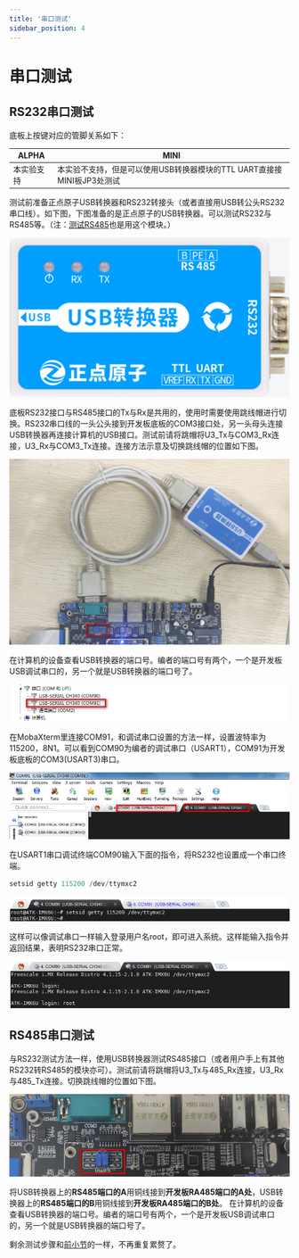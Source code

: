 ```yaml
---
title: '串口测试'
sidebar_position: 4
---
```


# 串口测试

## RS232串口测试

底板上按键对应的管脚关系如下：

| ALPHA      | MINI   |
| ---------- | ------ |
| 本实验支持 | 本实验不支持，但是可以使用USB转换器模块的TTL UART直接接MINI板JP3处测试   |

测试前准备正点原子USB转换器和RS232转接头（或者直接用USB转公头RS232串口线）。如下图，下图准备的是正点原子的USB转换器。可以测试RS232与RS485等。（注：[测试RS485](#rs485串口测试)也是用这个模块。）

![3.4.1](./img/3.4.1.png)

底板RS232接口与RS485接口的Tx与Rx是共用的，使用时需要使用跳线帽进行切换。RS232串口线的一头公头接到开发板底板的COM3接口处，另一头母头连接USB转换器再连接计算机的USB接口。测试前请将跳帽将U3_Tx与COM3_Rx连接，U3_Rx与COM3_Tx连接。连接方法示意及切换跳线帽的位置如下图。

![3.4.2](./img/3.4.2.png)

在计算机的设备查看USB转换器的端口号。编者的端口号有两个，一个是开发板USB调试串口的，另一个就是USB转换器的端口号了。

![3.4.3](./img/3.4.3.png)

在MobaXterm里连接COM91，和调试串口设置的方法一样，设置波特率为115200，8N1。可以看到COM90为编者的调试串口（USART1），COM91为开发板底板的COM3(USART3)串口。

![3.4.4](./img/3.4.4.png)

在USART1串口调试终端COM90输入下面的指令，将RS232也设置成一个串口终端。
```c#
setsid getty 115200 /dev/ttymxc2
```

![3.4.5](./img/3.4.5.png)

这样可以像调试串口一样输入登录用户名root，即可进入系统。这样能输入指令并返回结果，表明RS232串口正常。

![3.4.6](./img/3.4.6.png)

## RS485串口测试

与RS232测试方法一样，使用USB转换器测试RS485接口（或者用户手上有其他RS232转RS485的模块亦可）。测试前请将跳帽将U3_Tx与485_Rx连接，U3_Rx与485_Tx连接。切换跳线帽的位置如下图。

![3.4.7](./img/3.4.7.png)

将USB转换器上的**RS485端口的A**用铜线接到**开发板RA485端口的A处**，USB转换器上的**RS485端口的B**用铜线接到**开发板RA485端口的B处**。
在计算机的设备查看USB转换器的端口号。编者的端口号有两个，一个是开发板USB调试串口的，另一个就是USB转换器的端口号了。

剩余测试步骤和[前小节](#rs232串口测试)的一样，不再重复累赘了。

